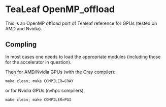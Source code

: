 # TeaLeaf OpenMP_offload

This is an OpenMP offload port of Tealeaf reference for GPUs (tested on AMD and Nvidia).

## Compling

In most cases one needs to load the appropriate modules (including those for the accelerator in question).

Then for AMD/Nvidia GPUs (with the Cray compiler):

```
make clean; make COMPILER=CRAY
```

or for Nvidia GPUs (nvhpc compilers),

```
make clean; make COMPILER=PGI
```
